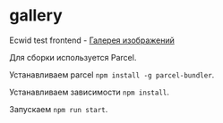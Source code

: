 # gallery

Ecwid test frontend - [Галерея изображений](https://arti911.github.io/gallery/)

Для сборки используется Parcel.

Устанавливаем parcel `npm install -g parcel-bundler`.

Устанавливаем зависимости `npm install`.

Запускаем `npm run start`.

